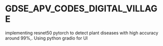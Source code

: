 # GDSE_APV_CODES_DIGITAL_VILLAGE
implementing resnet50 pytorch  to detect plant diseases with high accuracy around 99%,. Using python gradio for UI
